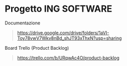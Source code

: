 # Progetto ING SOFTWARE

Documentazione
>https://drive.google.com/drive/folders/1aVI-Toy78vwV7Wkv8nBd_shJT93xThxN?usp=sharing

Board Trello (Product Backlog)
>https://trello.com/b/URqwAc4O/product-backlog
